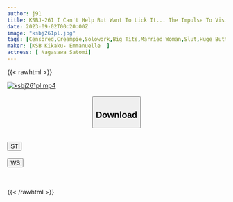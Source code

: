 ```yaml
---
author: j91
title: KSBJ-261 I Can't Help But Want To Lick It... The Impulse To Visit Once A Month! Horny Estrus Wife Who Loves Licking Satomi Nagasawa
date: 2023-09-02T00:20:00Z
image: "ksbj261pl.jpg"
tags: [Censored,Creampie,Solowork,Big Tits,Married Woman,Slut,Huge Butt	 ]
maker: [KSB Kikaku- Emmanuelle  ]
actress: [ Nagasawa Satomi]
---
```



{{< rawhtml >}}

<div class="video" data-videoid="gl6dVVBdGMTqAad">
    <a href="javascript:;">
        <img src="https://my.j91.asia/posts/ksbj261pl/ksbj261pl.jpg" width="WIDTH" height="HEIGHT" alt="ksbj261pl.mp4" loading="lazy">
    </a>
</div>

<script type="text/javascript" src="https://j91.asia/asset/on-demand-st.js"></script>

<br>
  <link rel="stylesheet" href="https://j91.asia/asset/bs5.css">
  
  <center>
  <button class="btn btn-primary" type="button" data-bs-toggle="collapse" data-bs-target=".multi-collapse" aria-expanded="false" aria-controls="multiCollapseExample1 multiCollapseExample2"><h2>Download</h2></button></center>
</p>
<div class="row">
  <div class="col">
    <div class="collapse multi-collapse" id="multiCollapseExample1">
      <div class="card card-body">
	      	      <br>
<div class="buttons">  
<a href="https://streamtape.to/v/gl6dVVBdGMTqAad"><button class="btn-hover color-3"><i class="fa fa-download"></i> ST</button></a></div>
    </div>
  </div>
</div>
  <div class="col">
    <div class="collapse multi-collapse" id="multiCollapseExample2">
      <div class="card card-body">
	      <br>
<div class="buttons">
    <a href="https://wolfstream.tv/6ty1v7rnsnrc"><button class="btn-hover color-9"><i class="fa fa-download"></i> WS</button></a></div>
<br><br>
      </div>
    </div>
  </div>
</div>

{{< /rawhtml >}}
